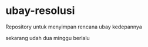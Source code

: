 # ubay-resolusi
Repository untuk menyimpan rencana ubay kedepannya

sekarang udah dua minggu berlalu
